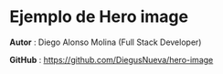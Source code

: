 # Ejemplo de Hero image

**Autor** : Diego Alonso Molina (Full Stack Developer)

**GitHub** : https://github.com/DiegusNueva/hero-image
